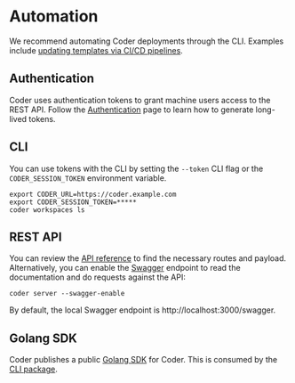 # Automation

We recommend automating Coder deployments through the CLI. Examples include [updating templates via CI/CD pipelines](../templates/change-management.md).

## Authentication

Coder uses authentication tokens to grant machine users access to the REST API. Follow the [Authentication](../api/authentication.md) page to learn how to generate long-lived tokens.

## CLI

You can use tokens with the CLI by setting the `--token` CLI flag or the `CODER_SESSION_TOKEN`
environment variable.

```shell
export CODER_URL=https://coder.example.com
export CODER_SESSION_TOKEN=*****
coder workspaces ls
```

## REST API

You can review the [API reference](../api/index.md) to find the necessary routes and payload. Alternatively, you can enable the [Swagger](https://swagger.io/) endpoint to read the documentation and do requests against the API:

```shell
coder server --swagger-enable
```

By default, the local Swagger endpoint is http://localhost:3000/swagger.

## Golang SDK

Coder publishes a public [Golang SDK](https://pkg.go.dev/github.com/coder/coder/codersdk) for Coder. This is consumed by the [CLI package](https://github.com/coder/coder/tree/main/cli).
